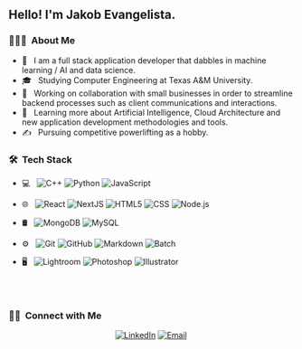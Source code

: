 <!---
- 👋 Hi, I’m @jakobevangelista
- 👀 I’m interested in ...
- 🌱 I’m currently learning ...
- 💞️ I’m looking to collaborate on ...
- 📫 How to reach me ...


jakobevangelista/jakobevangelista is a ✨ special ✨ repository because its `README.md` (this file) appears on your GitHub profile.
You can click the Preview link to take a look at your changes.
--->

<!---
add profile picture
<img src="">
--->
<h2> Hello! I'm Jakob Evangelista.</h2>

<h3> 👨🏻‍💻 &nbsp;About Me </h3>

- 🤔 &nbsp; I am a full stack application developer that dabbles in machine learning / AI and data science.
- 🎓 &nbsp; Studying Computer Engineering at Texas A&M University.
- 💼 &nbsp; Working on collaboration with small businesses in order to streamline backend processes such as client communications and interactions.
- 🌱 &nbsp; Learning more about Artificial Intelligence, Cloud Architecture and new application development methodologies and tools.
- ✍️ &nbsp; Pursuing competitive powerlifting as a hobby.

<h3> 🛠 &nbsp;Tech Stack</h3>

- 💻 &nbsp;
  ![C++](https://img.shields.io/badge/-TypeScript-333333?style=flat&logo=C%2B%2B&logoColor=00599C)
  ![Python](https://img.shields.io/badge/-Python-333333?style=flat&logo=python)
  ![JavaScript](https://img.shields.io/badge/-JavaScript-333333?style=flat&logo=javascript)
  
- 🌐 &nbsp;
  ![React](https://img.shields.io/badge/-React-333333?style=flat&logo=react)
  ![NextJS](https://img.shields.io/badge/-NextJS-333333?style=flat&logo=nextjs)
  ![HTML5](https://img.shields.io/badge/-HTML5-333333?style=flat&logo=HTML5)
  ![CSS](https://img.shields.io/badge/-CSS-333333?style=flat&logo=CSS3&logoColor=1572B6)
  ![Node.js](https://img.shields.io/badge/-Node.js-333333?style=flat&logo=node.js)

- 🛢 &nbsp;
  ![MongoDB](https://img.shields.io/badge/-MongoDB-333333?style=flat&logo=mongodb)
  ![MySQL](https://img.shields.io/badge/-MySQL-333333?style=flat&logo=mysql)
- ⚙️ &nbsp;
  ![Git](https://img.shields.io/badge/-Git-333333?style=flat&logo=git)
  ![GitHub](https://img.shields.io/badge/-GitHub-333333?style=flat&logo=github)
  ![Markdown](https://img.shields.io/badge/-Markdown-333333?style=flat&logo=markdown)
  ![Batch](https://img.shields.io/badge/-Batch-333333?style=flat&logo=batch)
- 🖥 &nbsp;
  ![Lightroom](https://img.shields.io/badge/-Lightroom-333333?style=flat&logo=adobe-illustrator)
  ![Photoshop](https://img.shields.io/badge/-Photoshop-333333?style=flat&logo=adobe-photoshop)
  ![Illustrator](https://img.shields.io/badge/-Illustrator-333333?style=flat&logo=adobe-indesign)

<br/>

<!---
<a href="https://github.com/jakobevangelista">
  <img height="180em" src="https://github-readme-stats.vercel.app/api?username=AVS1508&theme=buefy&show_icons=true" />
  <img height="180em" src="https://github-readme-stats.vercel.app/api/top-langs/?username=AVS1508&theme=buefy&layout=compact" />
</a>
--->

<br/>

<h3> 🤝🏻 &nbsp;Connect with Me </h3>

<p align="center">
  <!---
<a href="https://www.jakob-evangelista.com/"><img alt="Website" src="https://img.shields.io/badge/Website-www.jakob-evangelista.com-blue?style=flat-square&logo=google-chrome"></a>
--->
<a href="https://www.linkedin.com/in/jakob-evangelista"><img alt="LinkedIn" src="https://img.shields.io/badge/LinkedIn-Jakob%20Evangelista-blue?style=flat-square&logo=linkedin"></a>
  <!---
<a href="https://www.instagram.com/jakobevanglista/"><img alt="Instagram" src="https://img.shields.io/badge/Instagram-jakobeavangelista-blue?style=flat-square&logo=instagram"></a>
--->
<a href="jakobevangelista@gmail.com"><img alt="Email" src="https://img.shields.io/badge/Email-jakobevangelista@gmail.com-blue?style=flat-square&logo=gmail"></a>
</p>

<!---
⭐️ From [AVS1508](https://github.com/AVS1508)
--->

